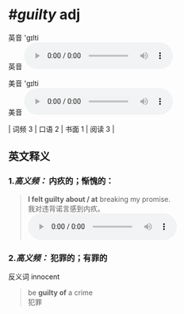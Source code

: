 # ***\#guilty*** adj
英音 'ɡɪlti  
英音
<audio src="./media/guilty-B.aac" controls="controls"></audio>

美音  'ɡɪlti  
美音
<audio src="./media/guilty.aac" controls="controls"></audio>



| 词频 3 | 口语 2 | 书面 1 | 阅读 3 |  

英文释义
---
### 1.*高义频：* **内疚的；惭愧的：**  

 > **I felt guilty about / at** breaking my promise.  
 > 我对违背诺言感到内疚。    
<audio src="./media/guilty-1.aac" controls="controls"></audio>

### 2.*高义频：* **犯罪的；有罪的**  
反义词 innocent 

 > be **guilty of** a crime  
 > 犯罪    


